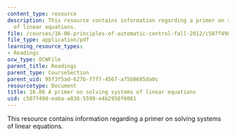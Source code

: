 ```yaml
---
content_type: resource
description: This resource contains information regarding a primer on solving systems
  of linear equations.
file: /courses/16-06-principles-of-automatic-control-fall-2012/c507f498eabaa8365599e4b2950f6061_MIT16_06F12_primer.pdf
file_type: application/pdf
learning_resource_types:
- Readings
ocw_type: OCWFile
parent_title: Readings
parent_type: CourseSection
parent_uid: 95f3f5ad-627b-f7f7-4567-a75b0685da0c
resourcetype: Document
title: 16.06 A primer on solving systems of linear equations
uid: c507f498-eaba-a836-5599-e4b2950f6061
---
```

This resource contains information regarding a primer on solving systems of linear equations.

